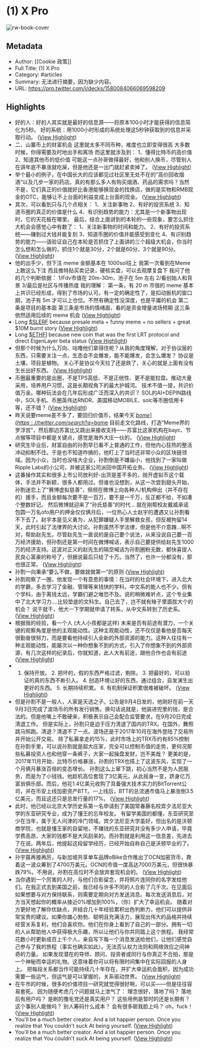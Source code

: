 # (1) X Pro

![rw-book-cover](https://readwise-assets.s3.amazonaws.com/media/uploaded_book_covers/profile_101759/icon-svg.ea5ff4aa.svg)

## Metadata
- Author: [[Cookie 政策]]
- Full Title: (1) X Pro
- Category: #articles
- Summary: 无法进行摘要，因为缺少内容。
- URL: https://pro.twitter.com/i/decks/1580084066069598209

## Highlights
- 好的人：好的人其实就是最好的信息源——将原本100小时才能获得的信息简化为5秒。 好的系统：用1000小时形成的系统处理这5秒钟获取到的信息并采取行动。 ([View Highlight](https://read.readwise.io/read/01hw2abth90qk1yaeq0nw2pxya))
- 二、山寨币上的财富机会 这里就太多不同币种，难度也立即变得很高 大多数时候，你得需要及时地出手和离场 而这里就涉及到： 1、懂得比特币的高价值 2、知道其他币的低价值 可能这一点孙哥做得最好，他和别人换币，尽管别人在讲年底不暴涨就吃屎，但是他还是一出门就赶紧卖掉了。 ([View Highlight](https://read.readwise.io/read/01j52667908wtpv8s4f88r7fq7))
- 举个最小的例子，在中国长大的应该都见过社区里无处不在的”高价回收烟酒“以及几步一家的药店。真的有那么多人有购买烟酒、药品的需求吗？当然不是，它们真正的价值就好比香港能够换现金的找换店，做的是实物和RMB现金的OTC，能够让不上台面的利益变成上台面的现金。 ([View Highlight](https://read.readwise.io/read/01j4nrjd54d4j5w0e9mqmz48bz))
- 其次，可以看到只与几个点相关： 1、关注新事物 2、有好的投资系统 3、知道币圈的真正的价值是什么 4、有识别趋势的能力：尤其是一个新事物出现时，它的天花板在哪里。 最后，结合上面讲到的本轮的一些现象，要怎么抓住大机会会感觉心中有数了： 1、关注新事物的时间和能力。 2、有好的投资系统——赚到过大钱并能复刻 3、知道币圈的价值并能感受到变化 4、有识别趋势的能力——请验证自己在本轮是否抓住了上面讲的三个超级大机会，你当时怎么想和怎么做的，抓住1个就是30分，2个就是60分，3个就是90分。 ([View Highlight](https://read.readwise.io/read/01j526cm74y5sfpvds7x9tveb0))
- 他的出手少，但下注 meme 金额基本在 1000sol往上 我第一次看到在Meme上敢这么下注 而且推特贴买卖记录，硬核实盘，可以去观摩复盘下 我问了他的几个判断依据： 1/Fdv市值在 20m-30m，池子在 5m 左右 2/看创始人和背景 3/最后是社区与传播热度 我的理解： 第一条，有 20 m 市值的 meme 基本上共识已经形成，得到了市场的认可。有一定的确定性了，是扣动扳机的窗口期，池子有 5m 才可以上仓位。不然有确定性没深度，也是平庸的机会 第二条是项目的基本面 第三条是市场的情绪面，看的是资金增量进场预期 这三条依然适用后续的 meme 机会 ([View Highlight](https://read.readwise.io/read/01hwq0kt7f55q8fr57rg4qbena))
- Long [$SLERF](https://twitter.com/search?q=%24SLERF&src=cashtag_click) because presale meta + funny meme + no sellers + great $10M burnt story ([View Highlight](https://read.readwise.io/read/01htvvh18fsv36d7m8xqx7d6n8))
- Long [$ETHFI](https://twitter.com/search?q=%24ETHFI&src=cashtag_click) because new coin that was the first LRT protocol and direct EigenLayer beta status ([View Highlight](https://read.readwise.io/read/01htvvf6gva40vsbs5xnk3k09t))
- 但那个时候为什么万向、咕噜他们拿得住呢？从我的角度理解，对于协议层的东西，只需要关注一点，生态会不会爆发，能不能爆发，会怎么爆发？ 协议是土壤，项目是植物。 关心不是协议今天拉了还是跌了，关心的就是上面有没有生长出好东西。 ([View Highlight](https://read.readwise.io/read/01hp14ze7k2rx1619vwra23bef))
- 币圈最重要的是出圈，不是TPS高低、不是正统性、更不是能拉盘。推动大量采用，培养用户习惯，这是长期视角下的最大护城河。 技术不值一提，共识价值万金。哪种玩法会在几年后形成广泛而深入的共识？ SOL的AI+DEPIN路线中，SOL手机、币圈英伟达RNDR、美国移动MOBILE、solc等币圈信用卡等，还不错？ ([View Highlight](https://read.readwise.io/read/01hsjmd5ekyv4dpwm1trnq260p))
- 昨天说要meme差不多了，要回归价值币，结果今天 [$bome](https://twitter.com/search?q=%24bome&src=cashtag_click) 涨幅榜第一…… 面前10亿的meme，确实比300亿的L2还要香？ [$bome](https://twitter.com/search?q=%24bome&src=cashtag_click) 目前走文化路线，打造“Meme界的罗浮宫”，然后那边苏富比又跳出来接收支持——苏富比这家机构在bayc、节点猴等项目中都是关键点，感觉是海外大庄一伙的。 ([View Highlight](https://read.readwise.io/read/01hsjmfgab0j57b9aq1vex0bt4))
- 研究生毕业后，财富自由的孙割早已看不上普通的工作，但他内心狂热的整活冲动抑制不住。于是也不知道咋搞的，他盯上了当时还非常小众的区块链领域。因为小众，当时也没啥大企业，孙割倒是不嫌庙小，他找到了一家叫做Ripple Labs的小公司，并被这家公司派回中国开拓业务。 ([View Highlight](https://read.readwise.io/read/01j28chntjdxytvfy914qe4557))
- 这番操作其实和很多上市公司放利好-出货是差不多的，抛开虚拟币这个载体，手法并不新颖，很多人都用过。但谁也没想到，从这一次尝到甜头开始，孙割迷恋上了“赛博虚拟慈善”，频频在微博上向各种人/机构伸出（并不存在的）援手，而且金额每次要不是一百万，要不是一千万，反正都不给，不如凑个整数好记。 然后微博就迎来了“孙氏慈善”的时代… 就在刚帮校友戴威承诺包圆一万名ofo用户的押金仅仅俩月后，一位热心人士赵宇的遭遇又让孙割看不下去了。赵宇本是见义勇为，从犯罪嫌疑人手里解救女孩，但反被拘留14天，此时引起了法律界的大讨论。孙割虽然不学法律，但是他不介意蹭...啊不对，帮助赵先生。尽管赵先生一直说的是自己要个说法，从来没说自己要一百万经济援助，但孙割还是第一时间在微博喊话，表示自己要提供给赵先生1000万的经济支持。这波对正义的赵先生的隔空喊话为孙割圈粉无数，都快喜提人民良心富豪的称号了，但据说最后只给了十万。当然了，也许一分都没有，那也很正常。 ([View Highlight](https://read.readwise.io/read/01j28d3fps9yg4eyk2mztrm3td))
- 孙割一向秉承“要么不做，要做就做第一”的原则 ([View Highlight](https://read.readwise.io/read/01j28c46hwq14anw8rm7m5j2yd))
- 孙割观察了一圈，他发现一个有意思的事情：在当时的社会环境下，进入北大的学霸，多去学习了金融、管理等来钱快的学科，中文系的能人也不少。但有个学科，由于离钱太远，学霸们避之唯恐不及。说的稍微难听点，这个专业集中了北大学习力....比较垫底的文科生。自己去了，岂不就有矬子里面拔大个的机会？ 说干就干，他大一下学期就申请了转系，从中文系转到了历史系。 ([View Highlight](https://read.readwise.io/read/01j28c4az3v5sx7narh5jaq958))
- 根据我的经验，看一个人 (大人小孩都是这样) 未来是否有前途有潜力，一个关键的观察角度是他的主观能动性。这种主观能动性，还不仅仅是看他是否每天很勤奋很努力，而是要看他持续引入全新的外部资源的能力。这种人往往有一种主观能动性，能屡次以一种你想象不到的方式，引入了你想象不到的外部资源，有几次这样的纪录后，你就知道，此人大有前途，跟他合作也会有前途 ([View Highlight](https://read.readwise.io/read/01hw2dr8v12jgd1vdhvtd3wffa))
- 1. 保持开放。 2. 把坏的，假的东西严格过滤，剔除。 3. 把最好的，可以验证的真的东西不断引入。 4. 创造环境让好的东西，通过组合，自发演生出更好的东西。 5. 长期持续积累。 6. 有机制保证积累很难被破坏。 ([View Highlight](https://read.readwise.io/read/01hw2dth1d4zx2zjyk2yhmhsyg))
- 但是孙割不是一般人，人家是天选之子。公告是9月4日发的，他刚好在前一天9月3日完成了波场币的所有发行销售。换句话说就是，他装进兜里的钱，是合法的。但是他嘴上不敢硬来，积极表示自己会配合监管要求，在9月20日完成清退工作。 但是实际上，孙割只是迫于压力清退了国内的TRX。在国外，舞照跳马照跑。清退？清退不了一点。波场还是于2017年10月在海外登陆了交易所并开始公开交易。 除了私募拿走的15%，此时市场上的TRX币约有85%控制在孙割手里，可以说孙割就是超大庄家，完全可以控制币值的走势，更何况那些私募投资人也和他穿一条裤子，大家一起操盘发财，岂不美哉？ 更美的是，2017年11月开始，比特币价格暴涨，孙割的TRX也搭上了这波东风，实现了一个月俩月暴涨百倍的变态增长。 孙割这么上窜下跳，初心当然不是为人民服务，而是为了小钱钱。他趁机高位套现了3亿美元，从此摇身一变，跻身亿万富翁俱乐部。而后，他花1.4亿美元收购了具备强大技术实力的BitTorrent公司，并在币安上线加密资产BTT。一上线后，BTT的总流通市值马上暴涨倒3.5亿美元，而且这还只是总发行量的17%。 ([View Highlight](https://read.readwise.io/read/01j28cxsf594ce9c5d2nejnfzm))
- 此时，他已经以北京大学历史系第一名申请到了美国常春藤名校宾夕法尼亚大学的东亚研究专业，成为了懂王的忘年校友。 有留学美国的都懂，东亚研究至少在当年，属于无人问津的冷门领域。宾夕法尼亚大学虽好，但出名的是沃顿商学院，也就是懂王家的自留地，不赚钱的东亚研究并没有多少人申请，毕竟学费高昂，大家的钱都不是大风刮来的。而孙割就是利用这一信息差，先进去了在说。两年后，他提起这段留学经历，已经开始自称自己是沃顿毕业的了。 ([View Highlight](https://read.readwise.io/read/01j28cac9ar81q9evrk7jtp9mf))
- 孙宇晨再接再厉，与新加坡共享单车品牌oBike合作推出了OCN加密货币，靠着这一波众筹到了4700万美元。OCN的市值一度高达7000万美元，但很快暴跌79%。不用说，孙割在高位时不会放弃套现机会的。 ([View Highlight](https://read.readwise.io/read/01j28cy6dsgj9qqwp7h7tsqdc6))
- 当你遇到一个厉害的人时，与他们合影留念，并将照片连同你的名字发给他们。在我正式去到美国之前，我已经与许多不同的人合影了几千次。在见面后如果想要与对方保持联系，则需要定期向对方发送消息。每次发送消息后，对方当天想起你的概率从接近0%增加到100%，（你）扩大了幸运机会。 随着对方更好地了解你优缺点，并结合几十年经验累积出色判断力，他们可以提供非常宝贵的建议。如果你雄心勃勃、聪明且充满活力，展现出伟大的品格并持续经营关系复利，他们会喜欢你。他们在你身上看到了自己的一部分。拥有一切的人从帮助他人中获得极大乐趣，所以让他们与你共同踏上这个旅程。 我经常花数小时更新成百上千个人，亲自写下每一个消息发送给他们，让他们感觉自己参与了我的旅程（事实也确实如此）。无法否认权力法则和网络效应之间神奇的力量。 如果发现潜在的导师、顾问、投资者或同行与你真正不合拍，那是一个神秘而幸运的礼物。这意味着你可以将有限时间集中在实际回报的人身上。 把每段关系都当作可能持续几十年存在，并扩大幸运机会面积，因为成功需要一些运气，但运气是可以掌握的，关系驱动世界。 ([View Highlight](https://read.readwise.io/read/01hm8qxpkp6hgy80jjr1wgw612))
- 在牛市的时候，很多的价值项目一研究就觉得很好啊，可以买——但是往往容易套死。 因为随便考虑几个问题就马上泄气了： 理念很好，落地了吗？ 落地后有用户吗？ 是刷的撸毛党还是真实用户？ 这些用例是暂时的还是长期有？ 这个事别人能做吗？ 别人筹码什么成本？ 会有很多砸我脸上吗？ oh，fuck！ ([View Highlight](https://read.readwise.io/read/01hsg3s67fgjgfq0effgjnpqpr))
- You'll be a much better creator. And a lot happier person. Once you realize that You couldn't suck At being yourself. ([View Highlight](https://read.readwise.io/read/01hsg3w3sx4ya00czjz6rjw0r8))
- You'll be a much better creator. And a lot happier person. Once you realize that You couldn't suck At being yourself. ([View Highlight](https://read.readwise.io/read/01hsg3vxnp06j4w8045m5pv70g))

